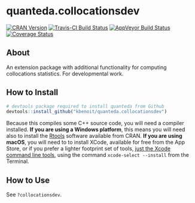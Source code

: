 
# quanteda.collocationsdev

[![CRAN
Version](https://www.r-pkg.org/badges/version/quanteda)](https://CRAN.R-project.org/package=quanteda.collocationsdev)
[![Travis-CI Build
Status](https://travis-ci.org/kbenoit/quanteda.collocationsdev.svg?branch=master)](https://travis-ci.org/kbenoit/quanteda.collocationsdev)
[![AppVeyor Build
Status](https://ci.appveyor.com/api/projects/status/github/kbenoit/quanteda.collocationsdev?branch=master&svg=true)](https://ci.appveyor.com/project/kbenoit/quanteda.collocationsdev)
[![Coverage
Status](https://img.shields.io/codecov/c/github/kbenoit/quanteda.collocationsdev/master.svg)](https://codecov.io/github/kbenoit/quanteda.collocationsdev?branch=master)

## About

An extension package with additional functionality for computing
collocations statistics. For developmental work.

## How to Install

``` r
# devtools package required to install quanteda from Github 
devtools::install_github("kbenoit/quanteda.collocationsdev") 
```

Because this compiles some C++ source code, you will need a compiler
installed. **If you are using a Windows platform**, this means you will
need also to install the
[Rtools](https://CRAN.R-project.org/bin/windows/Rtools/) software
available from CRAN. **If you are using macOS**, you will need to to
install XCode, available for free from the App Store, or if you prefer a
lighter footprint set of tools, [just the Xcode command line
tools](http://osxdaily.com/2014/02/12/install-command-line-tools-mac-os-x/),
using the command `xcode-select --install` from the Terminal.

## How to Use

See `?collocationsdev`.
